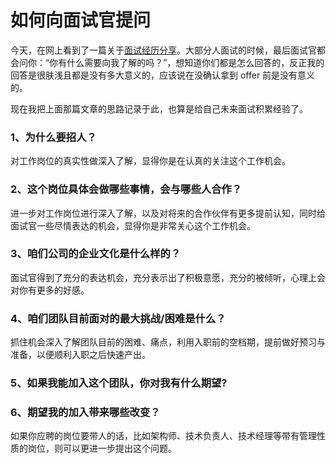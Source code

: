 # 如何向面试官提问

今天，在网上看到了一篇关于[面试经历分享](https://coffe1891.gitbook.io/frontend-hard-mode-interview/0/0.1.6)。大部分人面试的时候，最后面试官都会问你：“你有什么需要向我了解的吗？”，想知道你们都是怎么回答的，反正我的回答是很肤浅且都是没有多大意义的，应该说在没确认拿到 offer 前是没有意义的。

现在我把上面那篇文章的思路记录于此，也算是给自己未来面试积累经验了。

### 1、为什么要招人？

对工作岗位的真实性做深入了解，显得你是在认真的关注这个工作机会。

### 2、这个岗位具体会做哪些事情，会与哪些人合作？

进一步对工作岗位进行深入了解，以及对将来的合作伙伴有更多提前认知，同时给面试官一些尽情表达的机会，显得你是非常关心这个工作机会。

### 3、咱们公司的企业文化是什么样的？

面试官得到了充分的表达机会，充分表示出了积极意愿，充分的被倾听，心理上会对你有更多的好感。

### 4、咱们团队目前面对的最大挑战/困难是什么？

抓住机会深入了解团队目前的困难、痛点，利用入职前的空档期，提前做好预习与准备，以便顺利入职之后快速产出。

### 5、如果我能加入这个团队，你对我有什么期望?

### 6、期望我的加入带来哪些改变？

如果你应聘的岗位要带人的话，比如架构师、技术负责人、技术经理等带有管理性质的岗位，则可以更进一步提出这个问题。